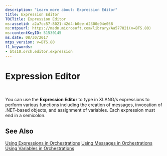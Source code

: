 ```yaml
---
description: "Learn more about: Expression Editor"
title: Expression Editor
TOCTitle: Expression Editor
ms:assetid: a2a7cc57-8021-42d4-b0ee-d2300e94e058
ms:mtpsurl: https://msdn.microsoft.com/library/Aa577821(v=BTS.80)
ms:contentKeyID: 51530145
ms.date: 08/30/2017
mtps_version: v=BTS.80
f1_keywords:
- bts10.orch.editor.expression
---
```


# Expression Editor

 

You can use the **Expression Editor** to type in XLANG/s expressions to perform various functions including the creation of messages, invocation of .NET-based objects, and assignment of variables. Each expression must end in a semicolon.

## See Also

[Using Expressions in Orchestrations](https://msdn.microsoft.com/library/aa995543\(v=bts.80\))  
[Using Messages in Orchestrations](https://msdn.microsoft.com/library/aa560596\(v=bts.80\))  
[Using Variables in Orchestrations](https://msdn.microsoft.com/library/aa995571\(v=bts.80\))

